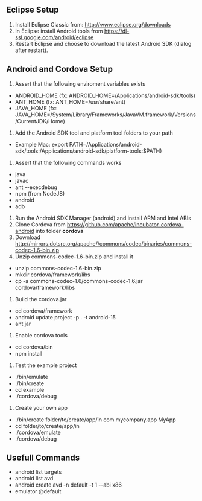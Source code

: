 
Eclipse Setup
-------------

1. Install Eclipse Classic from: http://www.eclipse.org/downloads
1. In Eclipse install Android tools from https://dl-ssl.google.com/android/eclipse
1. Restart Eclipse and choose to download the latest Android SDK (dialog
   after restart).

Android and Cordova Setup
-------------------------

1. Assert that the following enviroment variables exists
 * ANDROID_HOME (fx: ANDROID_HOME=/Applications/android-sdk/tools)
 * ANT_HOME (fx: ANT_HOME=/usr/share/ant)
 * JAVA_HOME (fx: JAVA_HOME=/System/Library/Frameworks/JavaVM.framework/Versions/CurrentJDK/Home)
1. Add the Android SDK tool and platform tool folders to your path 
 * Example Mac: export PATH=/Applications/android-sdk/tools:/Applications/android-sdk/platform-tools:$PATH)
1. Assert that the following commands works 
 * java
 * javac
 * ant --execdebug
 * npm (from NodeJS)
 * android
 * adb 
1. Run the Android SDK Manager (android) and install ARM and Intel ABIs
1. Clone Cordova from https://github.com/apache/incubator-cordova-android into folder **cordova**
1. Download http://mirrors.dotsrc.org/apache//commons/codec/binaries/commons-codec-1.6-bin.zip
1. Unzip commons-codec-1.6-bin.zip and install it
 * unzip commons-codec-1.6-bin.zip
 * mkdir cordova/framework/libs
 * cp -a commons-codec-1.6/commons-codec-1.6.jar cordova/framework/libs
1. Build the cordova.jar
 * cd cordova/framework
 * android update project -p . -t android-15
 * ant jar
1. Enable cordova tools
 * cd cordova/bin
 * npm install
1. Test the example project
 * ./bin/emulate
 * ./bin/create
 * cd example
 * ./cordova/debug 
1. Create your own app
 * ./bin/create folder/to/create/app/in com.mycompany.app MyApp
 * cd folder/to/create/app/in
 * ./cordova/emulate
 * ./cordova/debug
 
Usefull Commands
----------------
* android list targets
* android list avd 
* android create avd -n default -t 1 --abi x86
* emulator @default
